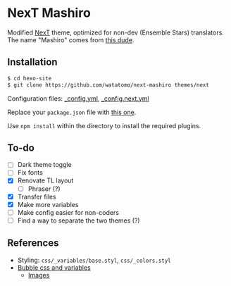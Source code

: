 # NexT Mashiro

Modified [NexT](https://github.com/next-theme/hexo-theme-next) theme, optimized for non-dev (Ensemble Stars) translators. The name "Mashiro" comes from [this dude](https://ensemble-stars.jp/characters/mashiro_tomoya/).

## Installation

```sh
$ cd hexo-site
$ git clone https://github.com/watatomo/next-mashiro themes/next
```

Configuration files: [_config.yml](https://github.com/watatomo/tl/blob/raw/_config.yml), [_config.next.yml](https://github.com/watatomo/tl/blob/raw/_config.next.yml)

Replace your `package.json` file with [this one](https://github.com/watatomo/tl/blob/raw/package.json).

Use `npm install` within the directory to install the required plugins.

## To-do

- [ ] Dark theme toggle
- [ ] Fix fonts
- [x] Renovate TL layout
  - [ ] Phraser (?)
- [x] Transfer files
- [x] Make more variables
- [ ] Make config easier for non-coders
- [ ] Find a way to separate the two themes (?)

## References

- Styling: `css/_variables/base.styl`, `css/_colors.styl`
- [Bubble css and variables](https://github.com/watatomo/css)
  - [Images](https://github.com/watatomo/img)
